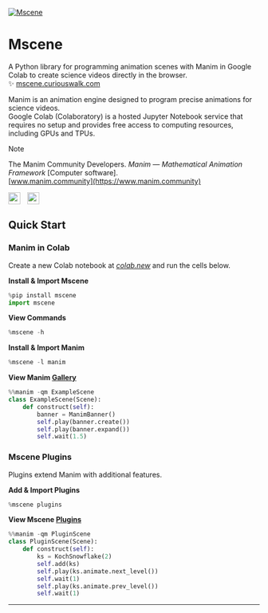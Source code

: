 [![Mscene](https://mscene.curiouswalk.com/assets/github_banner.png)](https://mscene.curiouswalk.com)

# Mscene

A Python library for programming animation scenes with Manim in Google Colab to create science videos directly in the browser. &#10024;&nbsp;[mscene.curiouswalk.com](https://mscene.curiouswalk.com)

Manim is an animation engine designed to program precise animations for science videos.<br>Google Colab (Colaboratory) is a hosted Jupyter Notebook service that requires no setup and provides free access to computing resources, including GPUs and TPUs.

> [!NOTE] 
>The Manim Community Developers. *Manim &mdash; Mathematical Animation Framework* [Computer software].<br>[www.manim.community](https://www.manim.community)

<a href="https://mscene.curiouswalk.com/colab"><img align="center" height="24" src="https://img.shields.io/badge/Colab-silver?logo=googlecolab&labelColor=grey"></a>&emsp;<a href="https://mscene.curiouswalk.com/docs"><img align="center" height="24" src="https://img.shields.io/badge/Docs-silver?logo=readthedocs&logoColor=blue&labelColor=grey"></a>

## Quick Start

### Manim in Colab

Create a new Colab notebook at *[colab.new](https://colab.new)* and run the cells below.

**Install & Import Mscene**
```python
%pip install mscene
import mscene
```
**View Commands**
```python
%mscene -h
```
**Install & Import Manim**
```python
%mscene -l manim
```

**View Manim [Gallery](https://docs.manim.community/en/stable/examples.html)**

```python
%%manim -qm ExampleScene
class ExampleScene(Scene):
    def construct(self):
        banner = ManimBanner()
        self.play(banner.create())
        self.play(banner.expand())
        self.wait(1.5)
```

### Mscene Plugins

Plugins extend Manim with additional features.

**Add & Import Plugins**

```python
%mscene plugins
```

**View Mscene [Plugins](https://mscene.curiouswalk.com/plugins)**

```python
%%manim -qm PluginScene
class PluginScene(Scene):
    def construct(self):
        ks = KochSnowflake(2)
        self.add(ks)
        self.play(ks.animate.next_level())
        self.wait(1)
        self.play(ks.animate.prev_level())
        self.wait(1)
```
---
